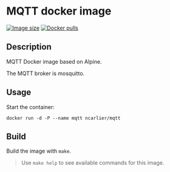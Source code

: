 # MQTT docker image

[![Image size](https://img.shields.io/imagelayers/image-size/ncarlier/mqtt/latest.svg)](https://hub.docker.com/r/ncarlier/mqtt/)
[![Docker pulls](https://img.shields.io/docker/pulls/ncarlier/mqtt.svg)](https://hub.docker.com/r/ncarlier/mqtt/)

## Description

MQTT Docker image based on Alpine.

The MQTT broker is mosquitto.

## Usage

Start the container:

```
docker run -d -P --name mqtt ncarlier/mqtt
```

## Build

Build the image with `make`.

> Use `make help` to see available commands for this image.
